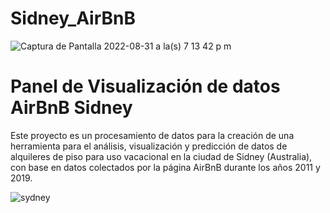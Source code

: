 # Sidney_AirBnB
                               
![Captura de Pantalla 2022-08-31 a la(s) 7 13 42 p  m](https://user-images.githubusercontent.com/110174766/187749222-c5b57a26-fe5e-45b5-8f0b-e6f66c03136f.png)
# Panel de Visualización de datos AirBnB Sidney 


Este proyecto es un procesamiento de datos para la creación de una herramienta para el análisis, visualización y predicción de datos de alquileres de piso para uso vacacional en la ciudad de Sidney (Australia), con base en datos colectados por la página AirBnB durante los años 2011 y 2019.







![sydney](https://user-images.githubusercontent.com/110174766/187749402-4aa28644-629c-4d3e-ba2b-bbb6ae12c898.jpeg)
